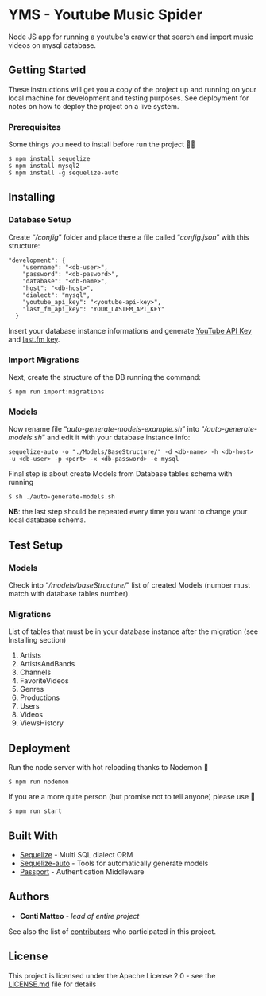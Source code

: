 # YMS - Youtube Music Spider
Node JS app for running a youtube's crawler that search and import music videos on mysql database.


## Getting Started

These instructions will get you a copy of the project up and running on your local machine for development and testing purposes. See deployment for notes on how to deploy the project on a live system.

### Prerequisites
Some things you need to install before run the project ✌🏼
```
$ npm install sequelize
$ npm install mysql2
$ npm install -g sequelize-auto
```


## Installing

### Database Setup
Create “*/config*” folder and place there a file called “*config.json*” with this structure:
```
"development": {
    "username": "<db-user>",
    "password": "<db-pasword>",
    "database": "<db-name>",
    "host": "<db-host>",
    "dialect": "mysql",
    "youtube_api_key": "<youtube-api-key>",
    "last_fm_api_key": "YOUR_LASTFM_API_KEY"
  }
```
Insert your database instance informations and generate [YouTube API Key](https://developers.google.com/youtube/v3/getting-started) and [last.fm key](https://www.last.fm/api/account/create).

### Import Migrations
Next, create the structure of the DB running the command:
```
$ npm run import:migrations
```

### Models
Now rename file “*auto-generate-models-example.sh*” into “*/auto-generate-models.sh*” and edit it with your database instance info: 
```
sequelize-auto -o "./Models/BaseStructure/" -d <db-name> -h <db-host> -u <db-user> -p <port> -x <db-password> -e mysql
```

Final step is about create Models from Database tables schema with running
```
$ sh ./auto-generate-models.sh
```
**NB**: the last step should be repeated every time you want to change your local database schema.


## Test Setup

### Models
Check into “*/models/baseStructure/*” list of created Models (number must match with database tables number).

### Migrations
List of tables that must be in your database instance after the migration (see Installing section)
1. Artists
2. ArtistsAndBands
3. Channels
4. FavoriteVideos
5. Genres
6. Productions
7. Users
8. Videos
9. ViewsHistory


## Deployment

Run the node server with hot reloading thanks to Nodemon 🚀
```
$ npm run nodemon
```

If you are a more quite person (but promise not to tell anyone) please use 🛵
```
$ npm run start
```


## Built With

* [Sequelize](https://github.com/sequelize/sequelize) - Multi SQL dialect ORM
* [Sequelize-auto](https://github.com/sequelize/sequelize-auto) - Tools for automatically generate models
* [Passport](https://github.com/jaredhanson/passport) - Authentication Middleware

## Authors

* **Conti Matteo** - *lead of entire project* 

See also the list of [contributors](https://github.com/contimatteo/Youtube-Music-Spider/graphs/contributors) who participated in this project.

## License

This project is licensed under the Apache License 2.0 - see the [LICENSE.md](LICENSE.md) file for details

